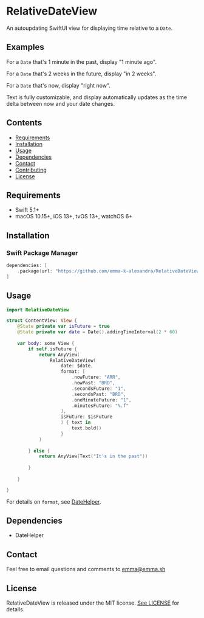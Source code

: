 # RelativeDateView

An autoupdating SwiftUI view for displaying time relative to a `Date`. 

## Examples

For a `Date` that's 1 minute in the past, display "1 minute ago".

For a `Date` that's 2 weeks in the future, display "in 2 weeks".

For a `Date` that's now, display "right now".

Text is fully customizable, and display automatically updates as the time delta between now and your date changes.

## Contents

- [Requirements](#requirements)
- [Installation](#installation)
- [Usage](#usage)
- [Dependencies](#dependencies)
- [Contact](#contact)
- [Contributing](#contributing)
- [License](#license)

## Requirements

- Swift 5.1+
- macOS 10.15+, iOS 13+, tvOS 13+, watchOS 6+

## Installation

### Swift Package Manager

```swift
dependencies: [
    .package(url: "https://github.com/emma-k-alexandra/RelativeDateView.git", from: "3.0.0")
]
```

## Usage

```swift
import RelativeDateView

struct ContentView: View {
    @State private var isFuture = true
    @State private var date = Date().addingTimeInterval(2 * 60)
    
    var body: some View {
        if self.isFuture {
            return AnyView(
                RelativeDateView(
                    date: $date,
                    format: [
                        .nowFuture: "ARR",
                        .nowPast: "BRD",
                        .secondsFuture: "1",
                        .secondsPast: "BRD",
                        .oneMinuteFuture: "1",
                        .minutesFuture: "%.f"
                    ],
                    isFuture: $isFuture
                    ) { text in 
                        text.bold()
                    }
            )
            
        } else {
            return AnyView(Text("It's in the past"))
        
        }
        
    }

}
```
For details on `format`, see [DateHelper](https://github.com/emma-k-alexandra/DateHelper#4-string-with-relative-time-format).

## Dependencies

- DateHelper

## Contact

Feel free to email questions and comments to [emma@emma.sh](mailto:emma@emma.sh)

## License

RelativeDateView is released under the MIT license. [See LICENSE](https://github.com/emma-k-alexandra/RelativeDateView/blob/master/LICENSE) for details.
